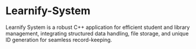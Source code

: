 # Learnify-System
Learnify System is a robust C++ application for efficient student and library management, integrating structured data handling, file storage, and unique ID generation for seamless record-keeping.

